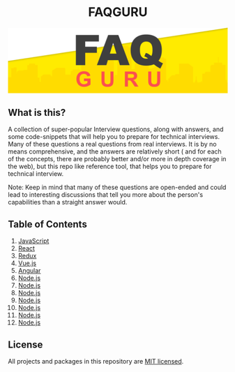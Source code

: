 <h1 align="center">FAQGURU</h1>

<div align="center">
  <a href="https://github.com/FAQGURU">
    <img src="./assets/readme.svg" alt="FAQGURU" />
  </a>
</div>

## What is this?

A collection of super-popular Interview questions, along with answers, and some code-snippets that will help you to prepare for technical interviews. Many of these questions a real questions from real interviews. It is by no means comprehensive, and the answers are relatively short ( and for each of the concepts, there are probably better and/or more in depth coverage in the web), but this repo like reference tool, that helps you to prepare for technical interview.

Note: Keep in mind that many of these questions are open-ended and could lead to interesting discussions that tell you more about the person's capabilities than a straight answer would.

## Table of Contents

1. [JavaScript](/topics/en/javascript.md)
1. [React](/topics/en/react.md)
1. [Redux](/topics/en/redux.md)
1. [Vue.js](/topics/en/vuejs.md)
1. [Angular](/topics/en/angular.md)
1. [Node.js](/topics/en/nodejs.md)
1. [Node.js](/topics/en/angular-js.md)
1. [Node.js](/topics/en/bootstrap.md)
1. [Node.js](/topics/en/css.md)
1. [Node.js](/topics/en/html5.md)
1. [Node.js](/topics/en/sass.md)
1. [Node.js](/topics/en/webpack.md)
## License

All projects and packages in this repository are [MIT licensed](/LICENSE).
